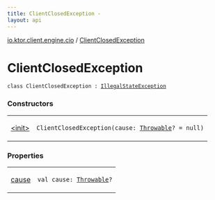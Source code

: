 ```yaml
---
title: ClientClosedException - 
layout: api
---
```


<div class='api-docs-breadcrumbs'><a href="../index.html">io.ktor.client.engine.cio</a> / <a href="./index.html">ClientClosedException</a></div>

# ClientClosedException

<div class="signature"><code><span class="keyword">class </span><span class="identifier">ClientClosedException</span>&nbsp;<span class="symbol">:</span>&nbsp;<a href="https://kotlinlang.org/api/latest/jvm/stdlib/kotlin/-illegal-state-exception/index.html"><span class="identifier">IllegalStateException</span></a></code></div>

### Constructors

<table class="api-docs-table">
<tbody>
<tr>
<td markdown="1">

<a href="-init-.html">&lt;init&gt;</a>


</td>
<td markdown="1">
<div class="signature"><code><span class="identifier">ClientClosedException</span><span class="symbol">(</span><span class="parameterName" id="io.ktor.client.engine.cio.ClientClosedException$<init>(kotlin.Throwable)/cause">cause</span><span class="symbol">:</span>&nbsp;<a href="https://kotlinlang.org/api/latest/jvm/stdlib/kotlin/-throwable/index.html"><span class="identifier">Throwable</span></a><span class="symbol">?</span>&nbsp;<span class="symbol">=</span>&nbsp;null<span class="symbol">)</span></code></div>

</td>
</tr>
</tbody>
</table>

### Properties

<table class="api-docs-table">
<tbody>
<tr>
<td markdown="1">

<a href="cause.html">cause</a>


</td>
<td markdown="1">
<div class="signature"><code><span class="keyword">val </span><span class="identifier">cause</span><span class="symbol">: </span><a href="https://kotlinlang.org/api/latest/jvm/stdlib/kotlin/-throwable/index.html"><span class="identifier">Throwable</span></a><span class="symbol">?</span></code></div>

</td>
</tr>
</tbody>
</table>
